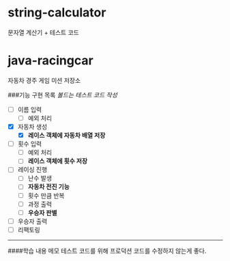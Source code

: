 # string-calculator
문자열 계산기 + 테스트 코드




# java-racingcar
자동차 경주 게임 미션 저장소



###기능 구현 목록
*볼드는 테스트 코드 작성*
- [ ] 이름 입력
    - [ ] 예외 처리
- [x] 자동차 생성 
    - [x] **레이스 객체에 자동차 배열 저장**
- [ ] 횟수 입력
    - [ ] 예외 처리
    - [ ] **레이스 객체에 횟수 저장**
- [ ] 레이싱 진행
    - [ ] 난수 발생
    - [ ] **자동차 전진 기능**
    - [ ] 횟수 만큼 반복
    - [ ] 과정 출력
    - [ ] **우승자 판별**
- [ ] 우승자 출력
- [ ] 리팩토링
*******

####학습 내용 메모
테스트 코드를 위해 프로덕션 코드를 수정하지 않는게 좋다.
